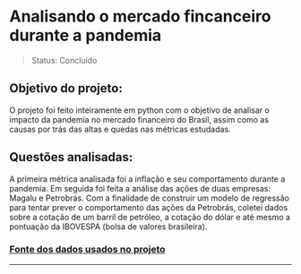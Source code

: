 # Analisando o mercado fincanceiro durante a pandemia

> Status: Concluído

## Objetivo do projeto:

O projeto foi feito inteiramente em python com o objetivo de analisar o impacto da pandemia no mercado financeiro do Brasil, assim como as causas por trás das altas e quedas nas métricas estudadas.

## Questões analisadas:

A primeira métrica analisada foi a inflação e seu comportamento durante a pandemia. Em seguida foi feita a análise das ações de duas empresas: Magalu e Petrobrás. Com a finalidade de construir um modelo de regressão para tentar prever o comportamento das ações da Petrobrás, coletei dados sobre a cotação de um barril de petróleo, a cotação do dólar e até mesmo a pontuação da IBOVESPA (bolsa de valores brasileira).

### [Fonte dos dados usados no projeto](http://www.infomoney.com.br)

---
